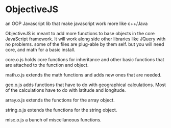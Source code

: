 ObjectiveJS
===========

an OOP Javascript lib that make javascript work more like c++/Java

ObjectiveJS is meant to add more functions to base objects in the core JavaScript framework. It will work along side other libraries like JQuery with no problems. some of the files are plug-able by them self. but you will need core, and math for a basic install.

core.o.js holds core functions for inheritance and other basic functions that are attached to the function and object.

math.o.js extends the math functions and adds new ones that are needed.

geo.o.js adds functions that have to do with geographical calculations. Most of the calculations have to do with latitude and longitude.

array.o.js extends the functions for the array object.

string.o.js extends the functions for the string object.

misc.o.js a bunch of miscellaneous functions.

